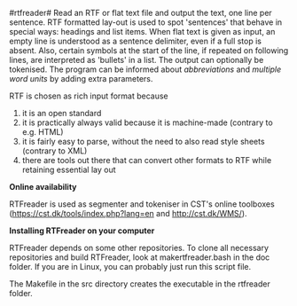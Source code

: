 #rtfreader#
Read an RTF or flat text file and output the text, one line per sentence.
RTF formatted lay-out is used to spot 'sentences' that behave in special ways: headings and list items.
When flat text is given as input, an empty line is understood as a sentence delimiter, even if a full stop is absent. Also, certain symbols at the start of the line, if repeated on following lines, are interpreted as 'bullets' in a list.
The output can optionally be tokenised. 
The program can be informed about *abbreviations* and *multiple word units* by adding extra parameters.

RTF is chosen as rich input format because

1. it is an open standard
2. it is practically always valid because it is machine-made (contrary to e.g. HTML)
3. it is fairly easy to parse, without the need to also read style sheets (contrary to XML)
4. there are tools out there that can convert other formats to RTF while retaining essential lay out

**Online availability**

RTFreader is used as segmenter and tokeniser in CST's online toolboxes
(https://cst.dk/tools/index.php?lang=en
and
http://cst.dk/WMS/).

**Installing RTFreader on your computer**

RTFreader depends on some other repositories. To clone all necessary repositories and build RTFreader, look at makertfreader.bash in the doc folder. If you are in Linux, you can probably just run this script file. 

The Makefile in the src directory creates the executable in the rtfreader folder.